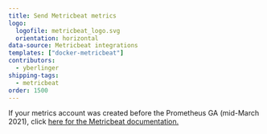 ```yaml
---
title: Send Metricbeat metrics
logo:
  logofile: metricbeat_logo.svg
  orientation: horizontal
data-source: Metricbeat integrations
templates: ["docker-metricbeat"]
contributors:
  - yberlinger
shipping-tags:
  - metricbeat
order: 1500
---
```



If your metrics account was created before the Prometheus GA (mid-March 2021), click [here for the Metricbeat documentation.](https://docs.logz.io/shipping/#metrics-sources)     

